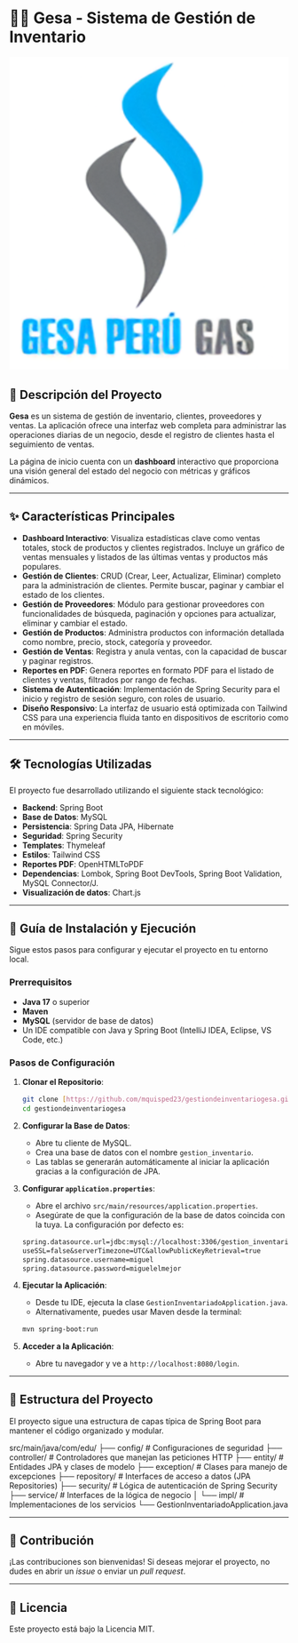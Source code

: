 # 👨‍💻 Gesa - Sistema de Gestión de Inventario

![Logo de Gesa](src/main/resources/static/images/gesa.png)

## 📝 Descripción del Proyecto

**Gesa** es un sistema de gestión de inventario, clientes, proveedores y ventas. La aplicación ofrece una interfaz web completa para administrar las operaciones diarias de un negocio, desde el registro de clientes hasta el seguimiento de ventas.

La página de inicio cuenta con un **dashboard** interactivo que proporciona una visión general del estado del negocio con métricas y gráficos dinámicos.

---

## ✨ Características Principales

* **Dashboard Interactivo**: Visualiza estadísticas clave como ventas totales, stock de productos y clientes registrados. Incluye un gráfico de ventas mensuales y listados de las últimas ventas y productos más populares.
* **Gestión de Clientes**: CRUD (Crear, Leer, Actualizar, Eliminar) completo para la administración de clientes. Permite buscar, paginar y cambiar el estado de los clientes.
* **Gestión de Proveedores**: Módulo para gestionar proveedores con funcionalidades de búsqueda, paginación y opciones para actualizar, eliminar y cambiar el estado.
* **Gestión de Productos**: Administra productos con información detallada como nombre, precio, stock, categoría y proveedor.
* **Gestión de Ventas**: Registra y anula ventas, con la capacidad de buscar y paginar registros.
* **Reportes en PDF**: Genera reportes en formato PDF para el listado de clientes y ventas, filtrados por rango de fechas.
* **Sistema de Autenticación**: Implementación de Spring Security para el inicio y registro de sesión seguro, con roles de usuario.
* **Diseño Responsivo**: La interfaz de usuario está optimizada con Tailwind CSS para una experiencia fluida tanto en dispositivos de escritorio como en móviles.

---

## 🛠️ Tecnologías Utilizadas

El proyecto fue desarrollado utilizando el siguiente stack tecnológico:

* **Backend**: Spring Boot
* **Base de Datos**: MySQL
* **Persistencia**: Spring Data JPA, Hibernate
* **Seguridad**: Spring Security
* **Templates**: Thymeleaf
* **Estilos**: Tailwind CSS
* **Reportes PDF**: OpenHTMLToPDF
* **Dependencias**: Lombok, Spring Boot DevTools, Spring Boot Validation, MySQL Connector/J.
* **Visualización de datos**: Chart.js

---

## 🚀 Guía de Instalación y Ejecución

Sigue estos pasos para configurar y ejecutar el proyecto en tu entorno local.

### Prerrequisitos

* **Java 17** o superior
* **Maven**
* **MySQL** (servidor de base de datos)
* Un IDE compatible con Java y Spring Boot (IntelliJ IDEA, Eclipse, VS Code, etc.)

### Pasos de Configuración

1.  **Clonar el Repositorio**:
    ```bash
    git clone [https://github.com/mquisped23/gestiondeinventariogesa.git](https://github.com/mquisped23/gestiondeinventariogesa.git)
    cd gestiondeinventariogesa
    ```

2.  **Configurar la Base de Datos**:
    * Abre tu cliente de MySQL.
    * Crea una base de datos con el nombre `gestion_inventario`.
    * Las tablas se generarán automáticamente al iniciar la aplicación gracias a la configuración de JPA.

3.  **Configurar `application.properties`**:
    * Abre el archivo `src/main/resources/application.properties`.
    * Asegúrate de que la configuración de la base de datos coincida con la tuya. La configuración por defecto es:
    ```properties
    spring.datasource.url=jdbc:mysql://localhost:3306/gestion_inventario?useSSL=false&serverTimezone=UTC&allowPublicKeyRetrieval=true
    spring.datasource.username=miguel
    spring.datasource.password=miguelelmejor
    ```

4.  **Ejecutar la Aplicación**:
    * Desde tu IDE, ejecuta la clase `GestionInventariadoApplication.java`.
    * Alternativamente, puedes usar Maven desde la terminal:
    ```bash
    mvn spring-boot:run
    ```

5.  **Acceder a la Aplicación**:
    * Abre tu navegador y ve a `http://localhost:8080/login`.

---

## 📁 Estructura del Proyecto

El proyecto sigue una estructura de capas típica de Spring Boot para mantener el código organizado y modular.

src/main/java/com/edu/
├── config/                  # Configuraciones de seguridad
├── controller/              # Controladores que manejan las peticiones HTTP
├── entity/                  # Entidades JPA y clases de modelo
├── exception/               # Clases para manejo de excepciones
├── repository/              # Interfaces de acceso a datos (JPA Repositories)
├── security/                # Lógica de autenticación de Spring Security
├── service/                 # Interfaces de la lógica de negocio
│   └── impl/                # Implementaciones de los servicios
└── GestionInventariadoApplication.java

---

## 👥 Contribución

¡Las contribuciones son bienvenidas! Si deseas mejorar el proyecto, no dudes en abrir un *issue* o enviar un *pull request*.

---

## 📄 Licencia

Este proyecto está bajo la Licencia MIT.
